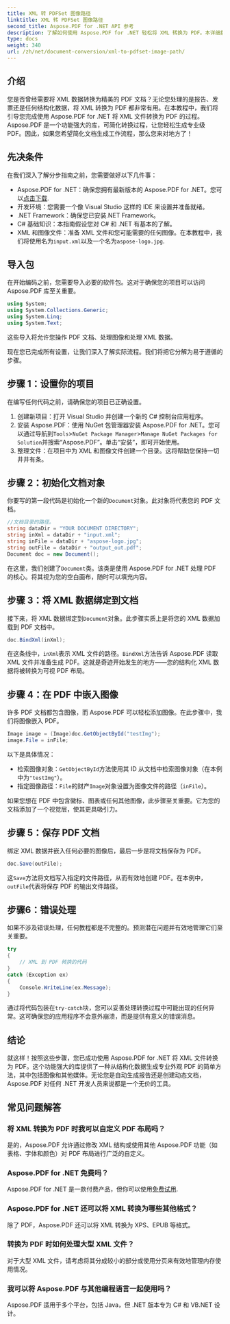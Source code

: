 ```yaml
---
title: XML 转 PDFSet 图像路径
linktitle: XML 转 PDFSet 图像路径
second_title: Aspose.PDF for .NET API 参考
description: 了解如何使用 Aspose.PDF for .NET 轻松将 XML 转换为 PDF。本详细指南将逐步指导您完成从设置到完成的整个过程。
type: docs
weight: 340
url: /zh/net/document-conversion/xml-to-pdfset-image-path/
---
```

## 介绍

您是否曾经需要将 XML 数据转换为精美的 PDF 文档？无论您处理的是报告、发票还是任何结构化数据，将 XML 转换为 PDF 都非常有用。在本教程中，我们将引导您完成使用 Aspose.PDF for .NET 将 XML 文件转换为 PDF 的过程。Aspose.PDF 是一个功能强大的库，可简化转换过程，让您轻松生成专业级 PDF。因此，如果您希望简化文档生成工作流程，那么您来对地方了！

## 先决条件

在我们深入了解分步指南之前，您需要做好以下几件事：

-  Aspose.PDF for .NET：确保您拥有最新版本的 Aspose.PDF for .NET。您可以[点击下载](https://releases.aspose.com/pdf/net/).
- 开发环境：您需要一个像 Visual Studio 这样的 IDE 来设置并准备就绪。
- .NET Framework：确保您已安装.NET Framework。
- C# 基础知识：本指南假设您对 C# 和 .NET 有基本的了解。
-  XML 和图像文件：准备 XML 文件和您可能需要的任何图像。在本教程中，我们将使用名为`input.xml`以及一个名为`aspose-logo.jpg`.

## 导入包

在开始编码之前，您需要导入必要的软件包。这对于确保您的项目可以访问 Aspose.PDF 库至关重要。

```csharp
using System;
using System.Collections.Generic;
using System.Linq;
using System.Text;
```

这些导入将允许您操作 PDF 文档、处理图像和处理 XML 数据。

现在您已完成所有设置，让我们深入了解实际流程。我们将把它分解为易于遵循的步骤。

## 步骤 1：设置你的项目

在编写任何代码之前，请确保您的项目已正确设置。

1. 创建新项目：打开 Visual Studio 并创建一个新的 C# 控制台应用程序。
2. 安装 Aspose.PDF：使用 NuGet 包管理器安装 Aspose.PDF for .NET。您可以通过导航到`Tools`>`NuGet Package Manager`>`Manage NuGet Packages for Solution`并搜索“Aspose.PDF”。单击“安装”，即可开始使用。
3. 整理文件：在项目中为 XML 和图像文件创建一个目录。这将帮助您保持一切井井有条。

## 步骤 2：初始化文档对象

你要写的第一段代码是初始化一个新的`Document`对象。此对象将代表您的 PDF 文档。

```csharp
//文档目录的路径。
string dataDir = "YOUR DOCUMENT DIRECTORY";
string inXml = dataDir + "input.xml";
string inFile = dataDir + "aspose-logo.jpg";
string outFile = dataDir + "output_out.pdf";
Document doc = new Document();
```

在这里，我们创建了`Document`类。该类是使用 Aspose.PDF for .NET 处理 PDF 的核心。将其视为您的空白画布，随时可以填充内容。

## 步骤 3：将 XML 数据绑定到文档

接下来，将 XML 数据绑定到`Document`对象。此步骤实质上是将您的 XML 数据加载到 PDF 文档中。

```csharp
doc.BindXml(inXml);
```

在这条线中，`inXml`表示 XML 文件的路径。`BindXml`方法告诉 Aspose.PDF 读取 XML 文件并准备生成 PDF。这就是奇迹开始发生的地方——您的结构化 XML 数据将被转换为可视 PDF 布局。

## 步骤 4：在 PDF 中嵌入图像

许多 PDF 文档都包含图像，而 Aspose.PDF 可以轻松添加图像。在此步骤中，我们将图像嵌入 PDF。

```csharp
Image image = (Image)doc.GetObjectById("testImg");
image.File = inFile;
```

以下是具体情况：

- 检索图像对象：`GetObjectById`方法使用其 ID 从文档中检索图像对象（在本例中为`"testImg"`）。
- 指定图像路径：`File`的财产`Image`对象设置为图像文件的路径（`inFile`）。

如果您想在 PDF 中包含徽标、图表或任何其他图像，此步骤至关重要。它为您的文档添加了一个视觉层，使其更具吸引力。

## 步骤 5：保存 PDF 文档

绑定 XML 数据并嵌入任何必要的图像后，最后一步是将文档保存为 PDF。

```csharp
doc.Save(outFile);
```

这`Save`方法将文档写入指定的文件路径，从而有效地创建 PDF。在本例中，`outFile`代表将保存 PDF 的输出文件路径。

## 步骤6：错误处理

如果不涉及错误处理，任何教程都是不完整的。预测潜在问题并有效地管理它们至关重要。

```csharp
try
{
    // XML 到 PDF 转换的代码
}
catch (Exception ex)
{
    Console.WriteLine(ex.Message);
}
```

通过将代码包装在`try-catch`块，您可以妥善处理转换过程中可能出现的任何异常。这可确保您的应用程序不会意外崩溃，而是提供有意义的错误消息。

## 结论

就这样！按照这些步骤，您已成功使用 Aspose.PDF for .NET 将 XML 文件转换为 PDF。这个功能强大的库提供了一种从结构化数据生成专业外观 PDF 的简单方法，其中包括图像和其他媒体。无论您是自动生成报告还是创建动态文档，Aspose.PDF 对任何 .NET 开发人员来说都是一个无价的工具。

## 常见问题解答

### 将 XML 转换为 PDF 时我可以自定义 PDF 布局吗？
是的，Aspose.PDF 允许通过修改 XML 结构或使用其他 Aspose.PDF 功能（如表格、字体和颜色）对 PDF 布局进行广泛的自定义。

### Aspose.PDF for .NET 免费吗？
 Aspose.PDF for .NET 是一款付费产品，但你可以使用[免费试用](https://releases.aspose.com/).

### Aspose.PDF for .NET 还可以将 XML 转换为哪些其他格式？
除了 PDF，Aspose.PDF 还可以将 XML 转换为 XPS、EPUB 等格式。

### 转换为 PDF 时如何处理大型 XML 文件？
对于大型 XML 文件，请考虑将其分成较小的部分或使用分页来有效地管理内存使用情况。

### 我可以将 Aspose.PDF 与其他编程语言一起使用吗？
Aspose.PDF 适用于多个平台，包括 Java，但 .NET 版本专为 C# 和 VB.NET 设计。